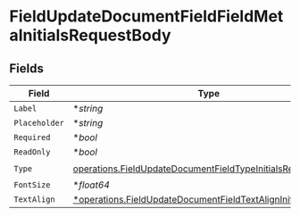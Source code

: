 # FieldUpdateDocumentFieldFieldMetaInitialsRequestBody


## Fields

| Field                                                                                                                                      | Type                                                                                                                                       | Required                                                                                                                                   | Description                                                                                                                                |
| ------------------------------------------------------------------------------------------------------------------------------------------ | ------------------------------------------------------------------------------------------------------------------------------------------ | ------------------------------------------------------------------------------------------------------------------------------------------ | ------------------------------------------------------------------------------------------------------------------------------------------ |
| `Label`                                                                                                                                    | **string*                                                                                                                                  | :heavy_minus_sign:                                                                                                                         | N/A                                                                                                                                        |
| `Placeholder`                                                                                                                              | **string*                                                                                                                                  | :heavy_minus_sign:                                                                                                                         | N/A                                                                                                                                        |
| `Required`                                                                                                                                 | **bool*                                                                                                                                    | :heavy_minus_sign:                                                                                                                         | N/A                                                                                                                                        |
| `ReadOnly`                                                                                                                                 | **bool*                                                                                                                                    | :heavy_minus_sign:                                                                                                                         | N/A                                                                                                                                        |
| `Type`                                                                                                                                     | [operations.FieldUpdateDocumentFieldTypeInitialsRequestBody2](../../models/operations/fieldupdatedocumentfieldtypeinitialsrequestbody2.md) | :heavy_check_mark:                                                                                                                         | N/A                                                                                                                                        |
| `FontSize`                                                                                                                                 | **float64*                                                                                                                                 | :heavy_minus_sign:                                                                                                                         | N/A                                                                                                                                        |
| `TextAlign`                                                                                                                                | [*operations.FieldUpdateDocumentFieldTextAlignInitials](../../models/operations/fieldupdatedocumentfieldtextaligninitials.md)              | :heavy_minus_sign:                                                                                                                         | N/A                                                                                                                                        |